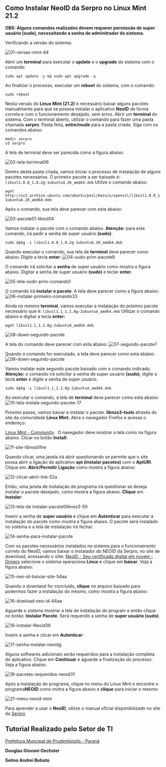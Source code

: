 ## Como Instalar NeoID da Serpro no Linux Mint 21.2

**OBS: Alguns comandos realizados devem requerer permissão de super usuário (sudo), necessitando a senha de adminitrador do sistema.**

Verificando a versão do sistema:

![01-versao-mint-44](https://github.com/doguibnu/serpro-neoid-linux-mint-21-2/assets/38897311/562ef9c8-6ec1-4968-b41e-a2f9c1547fe2)

Abrir um **terminal** para executar o **update** e o **upgrade** do sistema com o comando:
```
sudo apt update -y && sudo apt upgrade -y
```

Ao finalizar o processo, executar um **reboot** do sistema, com o comando:
```
sudo reboot
```


Nesta versão do **Linux Mint (21.2)** é necessário baixar alguns pacotes manualmente para que se possoa instalar o aplicativo **NeoID** de forma correta e com o funcionamento desejado, sem erros.  Abrir um **terminal** do sistema. Com o terminal aberto, utilizar o comando para fazer uma pasta chamada **serpro**. Pasta feita, **entre/mude** para a pasta criada. Siga com os comandos abaixo:
```
mkdir serpro
cd serpro
```


A tela de terminal deve ser parecida como a figura abaixo:

![02-tela-terminal06](https://github.com/doguibnu/serpro-neoid-linux-mint-21-2/assets/38897311/b3baa6ed-8da3-4255-8656-59e46545fa41)

Dentro desta pasta criada, vamos iniciar o processo de instalação de alguns pacotes necessários. O primeiro pacote a ser baixado é: `libssl1.0.0_1.0.2g-1ubuntu4.20_amd64.deb`  Utilize o comando abaixo:
```
wget http://nz2.archive.ubuntu.com/ubuntu/pool/main/o/openssl/libssl1.0.0_1.0.2g-1ubuntu4.20_amd64.deb
```

Após o comando, sua tela deve parecer com esta abaixo:

![03-pacote01-libssl04](https://github.com/doguibnu/serpro-neoid-linux-mint-21-2/assets/38897311/bd5e6d70-5035-489c-b336-5da40e228714)



Vamos instalar o pacote com o comando abaixo. **Atenção:** para este comando, irá pedir a senha de super usuário **(sudo)**:
```
sudo dpkg -i libssl1.0.0_1.0.2g-1ubuntu4.20_amd64.deb
```


Quando executar o comando, sua tela de **terminal** deve parecer como abaixo. Digite a tecla **enter**:
![04-sudo-prim-pacote9](https://github.com/doguibnu/serpro-neoid-linux-mint-21-2/assets/38897311/d63d4e94-3836-4fb3-94a9-d683b1f3a84e)


O comando irá solicitar a **senha** de super usuário como mostra a figura abaixo. Digitar a senha de super usuário **(sudo)** e teclar **enter**.


![05-tela-sudo-prim-comando1](https://github.com/doguibnu/serpro-neoid-linux-mint-21-2/assets/38897311/7216dfb3-0ee3-4235-9da1-0f8f9f41b979)


O comando irá **instalar o pacote**. A tela deve parecer como a figura abaixo:
![06-instalar-primeiro-comando33](https://github.com/doguibnu/serpro-neoid-linux-mint-21-2/assets/38897311/61ddde35-932e-4c24-b3d1-7feb5b0ed101)


Ainda no mesmo **terminal**, vamos executar a instalação do próximo pacote necessário que é: `libssl1.1_1.1.0g-2ubuntu4_amd64.deb` Utilizar o comando abaixo e digitar a tecla **enter:**
```
wget libssl1.1_1.1.0g-2ubuntu4_amd64.deb
```

![08-down-segundo-pacote](https://github.com/doguibnu/serpro-neoid-linux-mint-21-2/assets/38897311/a90897e3-d33b-4450-823f-fcf268e61e63)


A tela do comando deve parecer com esta abaixo:
![07-segundo-pacote7](https://github.com/doguibnu/serpro-neoid-linux-mint-21-2/assets/38897311/bac76b49-4682-4842-855d-0af55420f1e3)


Quando o comando for executado, a tela deve parecer como esta abaixo:
![08-down-segundo-pacote](https://github.com/doguibnu/serpro-neoid-linux-mint-21-2/assets/38897311/b2e9c986-2ae3-4412-8722-997083af469a)


Vamos instalar este segundo pacote baixado com o comando indicado. **Atenção:** o comando irá solicitar a senha de super usuário **(sudo)**, digite a tecla **enter** e digite a senha de super usuário.
```
sudo dpkg -i libssl1.1_1.1.0g-2ubuntu4_amd64.deb
```

Ao executar o comando, a tela de **terminal** deve parecer como esta abaixo:
![10-tela-instala-segundo-pacote-17](https://github.com/doguibnu/serpro-neoid-linux-mint-21-2/assets/38897311/db5e787e-6fd4-43f9-948f-2a22be9210f2)



Próximo passo, vamos baixar e instalar o pacote: **libnss3-tools** através do site da comunidade **Linux Mint.** Abra o navegador Firefox e acesse o endereço:

[Linux Mint - Community](https://community.linuxmint.com/software/view/libnss3-tools) . O navegador deve mostrar a tela como na figura abaixo. Clicar no botão **Install**:

![11-site-libnss0fire](https://github.com/doguibnu/serpro-neoid-linux-mint-21-2/assets/38897311/055df0d9-4698-4daa-921a-37bfccffcf0e)


Quando clicar, uma janela irá abrir questionando se permite que o site possa abrir a ligação do aplicativo **apt (instalar pacotes)** com o **AptURl**. Clique em: **Abrir/Permitir Ligação** como mostra a figura abaixo:

![12-clicar-abrir-link-52a](https://github.com/doguibnu/serpro-neoid-linux-mint-21-2/assets/38897311/c112d4e9-9058-453d-b7f7-52d21dc9780c)


Então, uma janela de instalação de programa irá questionar se deseja instalar o pacote desejado, como mostra a figura abaixo. **Clique** em **Instalar**:

![13-tela-de instalar-pacote0libnss3-50](https://github.com/doguibnu/serpro-neoid-linux-mint-21-2/assets/38897311/7b91b07a-7a61-4c53-8ad6-c5704e7a140a)


Inserir a senha de **super usuário** e clique em **Autenticar** para executar a instalação do pacote como mostra a figura abaixo. O pacote será instalado no sistema e a tela de instalação irá fechar.

![14-senha-para-instalar-pacote](https://github.com/doguibnu/serpro-neoid-linux-mint-21-2/assets/38897311/2b21d036-7cb9-45e5-801a-cee8aa703d46)



Com os pacotes necessários instalados no sistema para o funcionamento correto do NeoID, vamos baixar o instalador do NEOID da Serpro, no site de download, acessando o siite:  [NeoID - Seu certificado digital em nuvem - Drivers](https://neoid.estaleiro.serpro.gov.br/downloads/) selecione o sistema operaciona **Linux** e clique em **baixar**. Veja a figura abaixo: 

![15-neo-id-baixiar-site-54aa](https://github.com/doguibnu/serpro-neoid-linux-mint-21-2/assets/38897311/dbfb82be-8ce6-415c-baab-77a0f590b565)


Quando o downlaod for concluído, **clique** no arquivo baixado para podermos fazer a instalação do mesmo, como mostra a figura abaixo:

![16-dowload-neo-id-44aa](https://github.com/doguibnu/serpro-neoid-linux-mint-21-2/assets/38897311/4c65627e-ca11-4cfc-b3d5-16e5bef3408b)


Aguarde o sistema mostrar a tela de instalação do program e então clique no botão: **Instalar Pacote**. Será requerido a senha de **super usuário (sudo)**.

![16-instalar-Neoid36](https://github.com/doguibnu/serpro-neoid-linux-mint-21-2/assets/38897311/d93483fa-fb41-4e79-a631-65b0a9234605)



Inserir a senha e clicar em **Autenticar**:

![17-senha-instalar-neoidg](https://github.com/doguibnu/serpro-neoid-linux-mint-21-2/assets/38897311/b22afc30-e09e-44f2-9442-983764a31c6c)



Alguns softwares adicionais serão requeridos para a instalação completa do aplicativo. Clique em **Continuar** e aguarde a finalização do processo. Veja a figura abaixo:

![18-pacotes-requeridos-neoid31](https://github.com/doguibnu/serpro-neoid-linux-mint-21-2/assets/38897311/d085cb82-7819-4a79-97e1-7785391298a7)


Após a instalação do programa, clique no menu do Linux Mint e encontre o programa**NEOID** como motra a figura abaixo e **clique** para iniciar o mesmo:

![21-menu-neoid-mint](https://github.com/doguibnu/serpro-neoid-linux-mint-21-2/assets/38897311/abd9f967-fb35-4cc3-9142-fc7b61c2b56e)


Para aprender a usar o **NeoID**, utilize o manual oficial disponibilizado no site da [Serpro ](https://neoid.estaleiro.serpro.gov.br/downloads/Manual-NeoID.pdf)

## Tutorial Realizado pelo **Setor de TI**

[Prefeitura Muncipal de Prudentópolis - Paraná](https://www.prudentopolis.pr.gov.br/)


**Douglas Giovani Oechsler**

**Selmo Andrei Bobato**








